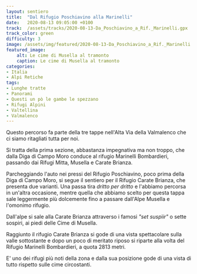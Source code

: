 ```yaml
---
layout: sentiero
title:  "Dal Rifugio Poschiavino alla Marinelli"
date:   2020-08-13 09:05:00 +0100
track:  /assets/tracks/2020-08-13-Da_Poschiavino_a_Rif._Marinelli.gpx
track_color: green
difficulty: 3
image: /assets/img/featured/2020-08-13-Da_Poschiavino_a_Rif._Marinelli.jpg
featured_image:
    alt: Le cime di Musella al tramonto
    caption: Le cime di Musella al tramonto
categories:
- Italia
- Alpi Retiche
tags:
- Lunghe tratte
- Panorami
- Questi un pò le gambe le spezzano
- Rifugi Alpini
- Valtellina
- Valmalenco
---
```


Questo percorso fa parte della tre tappe nell'Alta Via della Valmalenco che ci siamo ritagliati tutta per noi. 

Si tratta della prima sezione, abbastanza impegnativa ma non troppo, che dalla Diga di Campo Moro conduce al rifugio Marinelli Bombardieri, passando dai Rifugi Mitta, Musella e Carate Brianza.

Parcheggiando l'auto nei pressi del Rifugio Poschiavino, poco prima della Diga di Campo Moro, si segue il sentiero per il Rifugio Carate Brianza, che presenta due varianti. Una passa tira _dritto per dritto_ e l'abbiamo percorsa in un'altra occasione, mentre quella che abbiamo scelto per questa tappa sale leggermente più dolcemente fino a passare dall'Alpe Musella e l'omonimo rifugio.

Dall'alpe si sale alla Carate Brianza attraverso i famosi _"set suspìir"_ o sette sospiri, ai piedi delle Cime di Musella. 

Raggiunto il rifugio Carate Brianza si gode di una vista spettacolare sulla valle sottostante e dopo un poco di meritato riposo si riparte alla volta del Rifugio Marinelli Bombardieri, a quota 2813 metri.

E' uno dei rifugi più noti della zona e dalla sua posizione gode di una vista di tutto rispetto sulle cime circostanti.